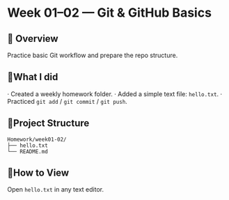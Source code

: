 # Week 01–02 — Git & GitHub Basics

## 🚀 Overview
Practice basic Git workflow and prepare the repo structure.

## 🧢What I did
· Created a weekly homework folder.
· Added a simple text file: `hello.txt`.
· Practiced `git add` / `git commit` / `git push`.

## 📂Project Structure
```
Homework/week01-02/
├── hello.txt
└── README.md
```

## 👀How to View
Open `hello.txt` in any text editor.